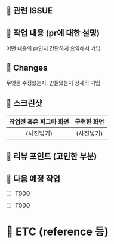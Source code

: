 ## 💸 관련 ISSUE


## 💸 작업 내용 (pr에 대한 설명)
어떤 내용의 pr인지 간단하게 요약해서 기입

## 💸 Changes
무엇을 수정했는지, 만들었는지 상세히 기입


## 💸 스크린샷

| 작업전 혹은 피그마 화면 | 구현한 화면 |
| :---: | :---: |
| (사진넣기) | (사진넣기) |

## 💸 리뷰 포인트 (고민한 부분)


## 💸 다음 예정 작업
 - [ ] TODO
 - [ ] TODO


# 💸 ETC (reference 등)
